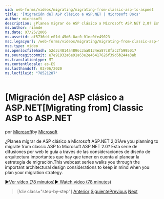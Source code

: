 ```yaml
---
uid: web-forms/videos/migrating/migrating-from-classic-asp-to-aspnet
title: '[Migración de] ASP clásico a ASP.NET | Microsoft Docs'
author: microsoft
description: ¿Planea migrar de ASP clásico a Microsoft ASP.NET 2,0? Esta serie de difusiones por web le guía a través de la importante consideración de diseño arquitectónico...
ms.author: riande
ms.date: 07/25/2006
ms.assetid: af5736dd-e01d-45d6-8ac0-01ec0fe49023
msc.legacyurl: /web-forms/videos/migrating/migrating-from-classic-asp-to-aspnet
msc.type: video
ms.openlocfilehash: 52d3c4814a4896c3aa0134ea87c8fac2f5995017
ms.sourcegitcommit: e7e91932a6e91a63e2e46417626f39d6b244a3ab
ms.translationtype: MT
ms.contentlocale: es-ES
ms.lasthandoff: 03/06/2020
ms.locfileid: "78521287"
---
```

# <a name="migrating-from-classic-asp-to-aspnet"></a><span data-ttu-id="09da9-104">[Migración de] ASP clásico a ASP.NET</span><span class="sxs-lookup"><span data-stu-id="09da9-104">[Migrating from] Classic ASP to ASP.NET</span></span>

<span data-ttu-id="09da9-105">por [Microsoft](https://github.com/microsoft)</span><span class="sxs-lookup"><span data-stu-id="09da9-105">by [Microsoft](https://github.com/microsoft)</span></span>

<span data-ttu-id="09da9-106">¿Planea migrar de ASP clásico a Microsoft ASP.NET 2,0?</span><span class="sxs-lookup"><span data-stu-id="09da9-106">Are you planning to migrate from classic ASP to Microsoft ASP.NET 2.0?</span></span> <span data-ttu-id="09da9-107">Esta serie de difusiones por web le guía a través de las consideraciones de diseño de arquitectura importantes que hay que tener en cuenta al planear la estrategia de migración.</span><span class="sxs-lookup"><span data-stu-id="09da9-107">This webcast series walks you through the important architectural design considerations to keep in mind when you plan your migration strategy.</span></span>

[<span data-ttu-id="09da9-108">&#9654;Ver vídeo (78 minutos)</span><span class="sxs-lookup"><span data-stu-id="09da9-108">&#9654; Watch video (78 minutes)</span></span>](https://channel9.msdn.com/Blogs/ASP-NET-Site-Videos/migrating-from-classic-asp-to-aspnet)

> [!div class="step-by-step"]
> <span data-ttu-id="09da9-109">[Anterior](intro-to-aspnet-20-user-interface-elements.md)
> [Siguiente](intro-to-aspnet-for-jsp-developers-welcome-to-aspnet-20.md)</span><span class="sxs-lookup"><span data-stu-id="09da9-109">[Previous](intro-to-aspnet-20-user-interface-elements.md)
[Next](intro-to-aspnet-for-jsp-developers-welcome-to-aspnet-20.md)</span></span>
